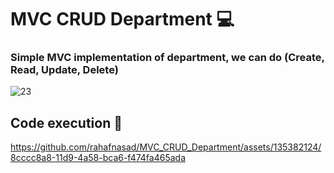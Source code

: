 
# MVC CRUD Department 💻
### Simple MVC implementation of department, we can do (Create, Read, Update, Delete)
![23](https://github.com/rahafnasad/MVC_CRUD_Department/assets/135382124/a93e898e-dbf1-42d3-b6cb-67555021b44a)
## Code execution 👀​




https://github.com/rahafnasad/MVC_CRUD_Department/assets/135382124/8cccc8a8-11d9-4a58-bca6-f474fa465ada


